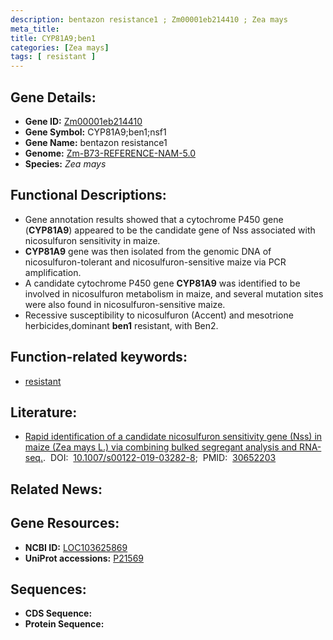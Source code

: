 ```yaml
---
description: bentazon resistance1 ; Zm00001eb214410 ; Zea mays
meta_title:
title: CYP81A9;ben1
categories: [Zea mays]
tags: [ resistant ]
---
```


## Gene Details:
- **Gene ID:**	[Zm00001eb214410](https://www.maizegdb.org/gene_center/gene/Zm00001eb214410)
- **Gene Symbol:** CYP81A9;ben1;nsf1
- **Gene Name:** bentazon resistance1
- **Genome:** [Zm-B73-REFERENCE-NAM-5.0](https://www.maizegdb.org/genome/assembly/Zm-B73-REFERENCE-NAM-5.0)
- **Species:** *Zea mays*

## Functional Descriptions:
   - Gene annotation results showed that a cytochrome P450 gene (**CYP81A9**) appeared to be the candidate gene of Nss associated with nicosulfuron sensitivity in maize.
   - **CYP81A9** gene was then isolated from the genomic DNA of nicosulfuron-tolerant and nicosulfuron-sensitive maize via PCR amplification.
   - A candidate cytochrome P450 gene **CYP81A9** was identified to be involved in nicosulfuron metabolism in maize, and several mutation sites were also found in nicosulfuron-sensitive maize.
   - Recessive susceptibility to nicosulfuron (Accent) and mesotrione herbicides,dominant **ben1** resistant, with Ben2.

## Function-related keywords:
- [resistant](/tags/resistant/)

## Literature:
   - [Rapid identification of a candidate nicosulfuron sensitivity gene (Nss) in maize (Zea mays L.) via combining bulked segregant analysis and RNA-seq.]( https://link.springer.com/article/10.1007/s00122-019-03282-8).&nbsp;&nbsp;DOI:&nbsp;&nbsp;[10.1007/s00122-019-03282-8](https://link.springer.com/article/10.1007/s00122-019-03282-8);&nbsp;&nbsp;PMID:&nbsp;&nbsp;[30652203](https://pubmed.ncbi.nlm.nih.gov/30652203/)

## Related News:

## Gene Resources:
- **NCBI ID:**  [LOC103625869](https://www.ncbi.nlm.nih.gov/gene/?term=LOC103625869)
- **UniProt accessions:** [P21569](https://www.uniprot.org/uniprotkb/P21569/entry)



## Sequences:
- **CDS Sequence:**
- **Protein Sequence:**
